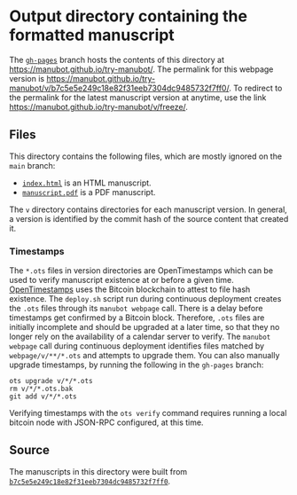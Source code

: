 # Output directory containing the formatted manuscript

The [`gh-pages`](https://github.com/manubot/try-manubot/tree/gh-pages) branch hosts the contents of this directory at <https://manubot.github.io/try-manubot/>.
The permalink for this webpage version is <https://manubot.github.io/try-manubot/v/b7c5e5e249c18e82f31eeb7304dc9485732f7ff0/>.
To redirect to the permalink for the latest manuscript version at anytime, use the link <https://manubot.github.io/try-manubot/v/freeze/>.

## Files

This directory contains the following files, which are mostly ignored on the `main` branch:

+ [`index.html`](index.html) is an HTML manuscript.
+ [`manuscript.pdf`](manuscript.pdf) is a PDF manuscript.

The `v` directory contains directories for each manuscript version.
In general, a version is identified by the commit hash of the source content that created it.

### Timestamps

The `*.ots` files in version directories are OpenTimestamps which can be used to verify manuscript existence at or before a given time.
[OpenTimestamps](https://opentimestamps.org/) uses the Bitcoin blockchain to attest to file hash existence.
The `deploy.sh` script run during continuous deployment creates the `.ots` files through its `manubot webpage` call.
There is a delay before timestamps get confirmed by a Bitcoin block.
Therefore, `.ots` files are initially incomplete and should be upgraded at a later time, so that they no longer rely on the availability of a calendar server to verify.
The `manubot webpage` call during continuous deployment identifies files matched by `webpage/v/**/*.ots` and attempts to upgrade them.
You can also manually upgrade timestamps, by running the following in the `gh-pages` branch:

```shell
ots upgrade v/*/*.ots
rm v/*/*.ots.bak
git add v/*/*.ots
```

Verifying timestamps with the `ots verify` command requires running a local bitcoin node with JSON-RPC configured, at this time.

## Source

The manuscripts in this directory were built from
[`b7c5e5e249c18e82f31eeb7304dc9485732f7ff0`](https://github.com/manubot/try-manubot/commit/b7c5e5e249c18e82f31eeb7304dc9485732f7ff0).
